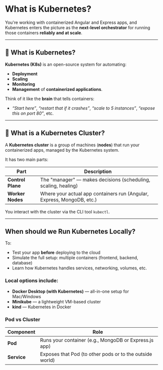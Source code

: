 # What is Kubernetes?

You're working with containerized Angular and Express apps, and Kubernetes enters the picture as the **next-level orchestrator** for running those containers **reliably and at scale**.

---

## 🧠 What is **Kubernetes**?

**Kubernetes (K8s)** is an open-source system for automating:

* **Deployment**
* **Scaling**
* **Monitoring**
* **Management**
  of **containerized applications**.

Think of it like the **brain** that tells containers:

* *“Start here”*, *“restart that if it crashes”*, *“scale to 5 instances”*, *“expose this on port 80”*, etc.

---

## 🧱 What is a **Kubernetes Cluster**?

A **Kubernetes cluster** is a group of machines (**nodes**) that run your containerized apps, managed by the Kubernetes system.

It has two main parts:

| Part              | Description                                                            |
| ----------------- | ---------------------------------------------------------------------- |
| **Control Plane** | The "manager" — makes decisions (scheduling, scaling, healing)         |
| **Worker Nodes**  | Where your actual app containers run (Angular, Express, MongoDB, etc.) |

You interact with the cluster via the CLI tool `kubectl`.

---

## When should we Run Kubernetes **Locally**?

To:

* Test your app **before** deploying to the cloud
* Simulate the full setup: multiple containers (frontend, backend, database)
* Learn how Kubernetes handles services, networking, volumes, etc.

### Local options include:

* **Docker Desktop (with Kubernetes)** — all-in-one setup for Mac/Windows
* **Minikube** — a lightweight VM-based cluster
* **kind** — Kubernetes in Docker

### Pod vs Cluster
| Component   | Role                                                     |
| ----------- | -------------------------------------------------------- |
| **Pod**     | Runs your container (e.g., MongoDB or Express.js app)    |
| **Service** | Exposes that Pod (to other pods or to the outside world) |
